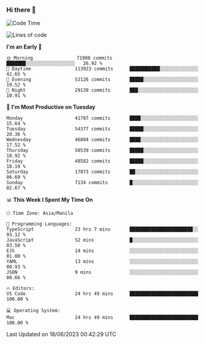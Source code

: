 ### Hi there 👋

<!--START_SECTION:waka-->
![Code Time](http://img.shields.io/badge/Code%20Time-4%2C082%20hrs%2050%20mins-blue)

![Lines of code](https://img.shields.io/badge/From%20Hello%20World%20I%27ve%20Written-104.8%20million%20lines%20of%20code-blue)

**I'm an Early 🐤** 

```text
🌞 Morning                71908 commits       ███████░░░░░░░░░░░░░░░░░░   26.92 % 
🌆 Daytime                113923 commits      ███████████░░░░░░░░░░░░░░   42.65 % 
🌃 Evening                52126 commits       █████░░░░░░░░░░░░░░░░░░░░   19.52 % 
🌙 Night                  29139 commits       ███░░░░░░░░░░░░░░░░░░░░░░   10.91 % 
```
📅 **I'm Most Productive on Tuesday** 

```text
Monday                   41787 commits       ████░░░░░░░░░░░░░░░░░░░░░   15.64 % 
Tuesday                  54377 commits       █████░░░░░░░░░░░░░░░░░░░░   20.36 % 
Wednesday                46804 commits       ████░░░░░░░░░░░░░░░░░░░░░   17.52 % 
Thursday                 50539 commits       █████░░░░░░░░░░░░░░░░░░░░   18.92 % 
Friday                   48582 commits       █████░░░░░░░░░░░░░░░░░░░░   18.19 % 
Saturday                 17873 commits       ██░░░░░░░░░░░░░░░░░░░░░░░   06.69 % 
Sunday                   7134 commits        █░░░░░░░░░░░░░░░░░░░░░░░░   02.67 % 
```


📊 **This Week I Spent My Time On** 

```text
🕑︎ Time Zone: Asia/Manila

💬 Programming Languages: 
TypeScript               23 hrs 7 mins       ███████████████████████░░   93.12 % 
JavaScript               52 mins             █░░░░░░░░░░░░░░░░░░░░░░░░   03.50 % 
EJS                      14 mins             ░░░░░░░░░░░░░░░░░░░░░░░░░   01.00 % 
YAML                     13 mins             ░░░░░░░░░░░░░░░░░░░░░░░░░   00.93 % 
JSON                     9 mins              ░░░░░░░░░░░░░░░░░░░░░░░░░   00.66 % 

🔥 Editors: 
VS Code                  24 hrs 49 mins      █████████████████████████   100.00 % 

💻 Operating System: 
Mac                      24 hrs 49 mins      █████████████████████████   100.00 % 
```


 Last Updated on 18/06/2023 00:42:29 UTC
<!--END_SECTION:waka-->


<!--
**rad182/rad182** is a ✨ _special_ ✨ repository because its `README.md` (this file) appears on your GitHub profile.

Here are some ideas to get you started:

- 🔭 I’m currently working on ...
- 🌱 I’m currently learning ...
- 👯 I’m looking to collaborate on ...
- 🤔 I’m looking for help with ...
- 💬 Ask me about ...
- 📫 How to reach me: ...
- 😄 Pronouns: ...
- ⚡ Fun fact: ...
-->
